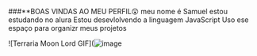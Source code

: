 ###**BOAS VINDAS AO MEU PERFIL😲
meu nome é Samuel estou estudando no alura
Estou desevlolvendo a linguagem JavaScript
Uso ese espaço para organizr meus projetos





![Terraria Moon Lord GIF](![image](https://github.com/user-attachments/assets/d0586a15-c93f-4759-ab91-4d2d40809bad)
